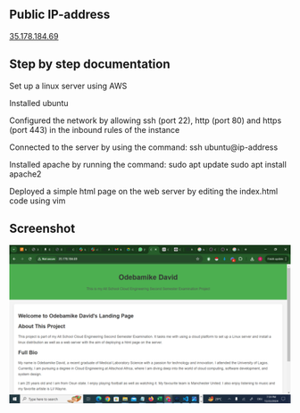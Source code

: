 ## Public IP-address

[35.178.184.69](http://35.178.184.69/)



## Step by step documentation

Set up a linux server using AWS

Installed ubuntu

Configured the network by allowing ssh (port 22), http (port 80) and https (port 443) in the inbound rules of the instance

Connected to the server by using the command: ssh ubuntu@ip-address

Installed  apache by running the command: sudo apt update
sudo apt install apache2

Deployed a simple html page on the web server by editing the index.html code using vim

## Screenshot

![Odebamike's Page Screenshot](screenshot.png)

